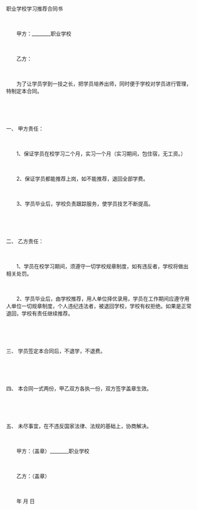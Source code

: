 



职业学校学习推荐合同书



 

　　

　　甲方：________职业学校

　　

　　乙方：　　

　　

　　为了让学员学到一技之长，把学员培养出师，同时便于学校对学员进行管理，特制定本合同。

　　

　　

一、
甲方责任：　　

　　

　　1、保证学员在校学习二个月，实习一个月（实习期间，包住宿，无工资。）　　

　　

　　2、保证学员都能推荐上岗，如不能推荐，退回全部学费。　　

　　

　　3、学员毕业后，学校负责跟踪服务，使学员技艺不断提高。

　　

　　

二、
乙方责任：　　

　　

　　1、学员在校学习期间，须遵守一切学校规章制度，如有违反者，学校将做出相关处罚。　　

　　

　　2、学员毕业后，由学校推荐，用人单位择优录用，学员在工作期间应遵守用人单位一切规章制度，个人违纪违法者，被退回学校，学校有权拒绝。如果是正常退回，学校有责任继续推荐。

　　

　　

三、
学员签定本合同后，不退学，不退费。

　　

　　

四、
本合同一式两份，甲乙双方各执一份，双方签字盖章生效。

　　

　　

五、
未尽事宜，在不违反国家法律、法规的基础上，协商解决。　　

　　

　　甲方：（盖章）________职业学校

　　

　　乙方：（盖章）

　　

　　年 月 日